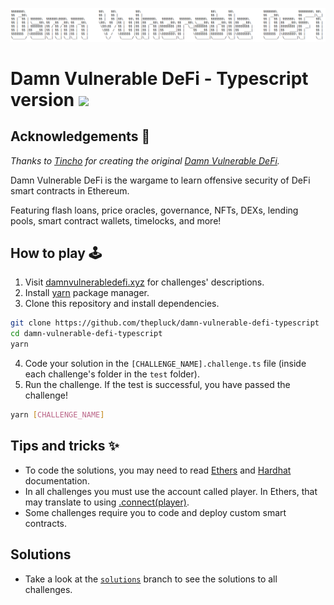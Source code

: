 ![](cover.png)

# Damn Vulnerable DeFi - Typescript version <img src="https://upload.wikimedia.org/wikipedia/commons/thumb/4/4c/Typescript_logo_2020.svg/240px-Typescript_logo_2020.svg.png" width=34>

## Acknowledgements 🙏

_Thanks to [Tincho](https://twitter.com/tinchoabbate) for creating the original [Damn Vulnerable DeFi](damnvulnerabledefi.xyz)._

Damn Vulnerable DeFi is the wargame to learn offensive security of DeFi smart contracts in Ethereum.

Featuring flash loans, price oracles, governance, NFTs, DEXs, lending pools, smart contract wallets, timelocks, and more!

## How to play 🕹️

1. Visit [damnvulnerabledefi.xyz](https://damnvulnerabledefi.xyz) for challenges' descriptions.
2. Install [yarn](https://yarnpkg.com/getting-started/install) package manager.
3. Clone this repository and install dependencies.

```bash
git clone https://github.com/thepluck/damn-vulnerable-defi-typescript
cd damn-vulnerable-defi-typescript
yarn
```

4. Code your solution in the `[CHALLENGE_NAME].challenge.ts` file (inside each challenge's folder in the `test` folder).
5. Run the challenge. If the test is successful, you have passed the challenge!

```bash
yarn [CHALLENGE_NAME]
```

## Tips and tricks ✨

-   To code the solutions, you may need to read [Ethers](https://docs.ethers.io/v6/) and [Hardhat](https://hardhat.org/docs) documentation.
-   In all challenges you must use the account called player. In Ethers, that may translate to using [.connect(player)](https://docs.ethers.org/v6/api/contract/#BaseContract-connect).
-   Some challenges require you to code and deploy custom smart contracts.

## Solutions

-   Take a look at the [`solutions`](https://github.com/thepluck/damn-vulnerable-defi-typescript/tree/solutions) branch to see the solutions to all challenges.
